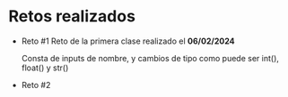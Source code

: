 <h1>Retos realizados</h1>
<ul>
  <li>Reto #1 Reto de la primera clase realizado el <strong>06/02/2024</strong></li>
  <p>Consta de inputs de nombre, y cambios de tipo como puede ser int(), float() y str()</p>
  <li>Reto #2 </li>
</ul>

